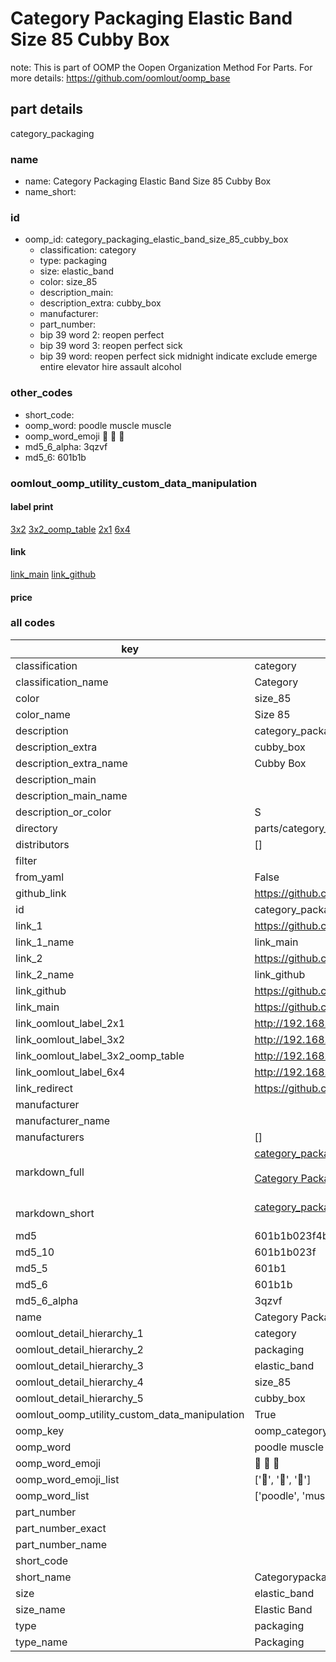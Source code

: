 # Category Packaging Elastic Band Size 85 Cubby Box  

note: This is part of OOMP the Oopen Organization Method For Parts. For more details: https://github.com/oomlout/oomp_base

##  part details
  



category_packaging



### name
* name: Category Packaging Elastic Band Size 85 Cubby Box
* name_short: 
### id
* oomp_id: category_packaging_elastic_band_size_85_cubby_box
  * classification: category
  * type: packaging
  * size: elastic_band
  * color: size_85
  * description_main: 
  * description_extra: cubby_box
  * manufacturer: 
  * part_number: 
  * bip 39 word 2: reopen perfect
  * bip 39 word 3: reopen perfect sick
  * bip 39 word: reopen perfect sick midnight indicate exclude emerge entire elevator hire assault alcohol

### other_codes
* short_code: 
* oomp_word: poodle muscle muscle
* oomp_word_emoji :poodle: :muscle: :muscle:
* md5_6_alpha: 3qzvf
* md5_6: 601b1b






### oomlout_oomp_utility_custom_data_manipulation
#### label print
[3x2](http://192.168.1.245:1112/?label=oomp%203qzvf)
[3x2_oomp_table](http://192.168.1.108:1112/?label=oomp%203qzvf)
[2x1](http://192.168.1.242:1112/?label=oomp%203qzvf)
[6x4](http://192.168.1.55:1112/?label=oomp%203qzvf)    

#### link

[link_main](https://github.com/oomlout/oomlout_oomp_version_1_messy/tree/main/parts/category_packaging_elastic_band_size_85_cubby_box) [link_github](https://github.com/oomlout/oomlout_oomp_version_1_messy/tree/main/parts/category_packaging_elastic_band_size_85_cubby_box)                             

#### price







### all codes 
| key | value |  
| --- | --- |  
| classification | category |  
| classification_name | Category |  
| color | size_85 |  
| color_name | Size 85 |  
| description | category_packaging |  
| description_extra | cubby_box |  
| description_extra_name | Cubby Box |  
| description_main |  |  
| description_main_name |  |  
| description_or_color | S  |  
| directory | parts/category_packaging_elastic_band_size_85_cubby_box |  
| distributors | [] |  
| filter |  |  
| from_yaml | False |  
| github_link | https://github.com/oomlout/oomlout_oomp_part_src/tree/main/parts/category_packaging_elastic_band_size_85_cubby_box |  
| id | category_packaging_elastic_band_size_85_cubby_box |  
| link_1 | https://github.com/oomlout/oomlout_oomp_version_1_messy/tree/main/parts/category_packaging_elastic_band_size_85_cubby_box |  
| link_1_name | link_main |  
| link_2 | https://github.com/oomlout/oomlout_oomp_version_1_messy/tree/main/parts/category_packaging_elastic_band_size_85_cubby_box |  
| link_2_name | link_github |  
| link_github | https://github.com/oomlout/oomlout_oomp_version_1_messy/tree/main/parts/category_packaging_elastic_band_size_85_cubby_box |  
| link_main | https://github.com/oomlout/oomlout_oomp_version_1_messy/tree/main/parts/category_packaging_elastic_band_size_85_cubby_box |  
| link_oomlout_label_2x1 | http://192.168.1.242:1112/?label=oomp%203qzvf |  
| link_oomlout_label_3x2 | http://192.168.1.245:1112/?label=oomp%203qzvf |  
| link_oomlout_label_3x2_oomp_table | http://192.168.1.108:1112/?label=oomp%203qzvf |  
| link_oomlout_label_6x4 | http://192.168.1.55:1112/?label=oomp%203qzvf |  
| link_redirect | https://github.com/oomlout/oomlout_oomp_version_1_messy/tree/main/parts/category_packaging_elastic_band_size_85_cubby_box |  
| manufacturer |  |  
| manufacturer_name |  |  
| manufacturers | [] |  
| markdown_full | [category_packaging_elastic_band_size_85_cubby_box](none)<br>[](none)<br>[Category Packaging Elastic Band Size 85 Cubby Box](none)<br><br> |  
| markdown_short | [category_packaging_elastic_band_size_85_cubby_box](none)<br><br> |  
| md5 | 601b1b023f4b89153bb978c78fa8c5b3 |  
| md5_10 | 601b1b023f |  
| md5_5 | 601b1 |  
| md5_6 | 601b1b |  
| md5_6_alpha | 3qzvf |  
| name | Category Packaging Elastic Band Size 85 Cubby Box |  
| oomlout_detail_hierarchy_1 | category |  
| oomlout_detail_hierarchy_2 | packaging |  
| oomlout_detail_hierarchy_3 | elastic_band |  
| oomlout_detail_hierarchy_4 | size_85 |  
| oomlout_detail_hierarchy_5 | cubby_box |  
| oomlout_oomp_utility_custom_data_manipulation | True |  
| oomp_key | oomp_category_packaging_elastic_band_size_85_cubby_box |  
| oomp_word | poodle muscle muscle |  
| oomp_word_emoji | :poodle: :muscle: :muscle: |  
| oomp_word_emoji_list | [':poodle:', ':muscle:', ':muscle:'] |  
| oomp_word_list | ['poodle', 'muscle', 'muscle'] |  
| part_number |  |  
| part_number_exact |  |  
| part_number_name |  |  
| short_code |  |  
| short_name | Categorypackaging |  
| size | elastic_band |  
| size_name | Elastic Band |  
| type | packaging |  
| type_name | Packaging |  
